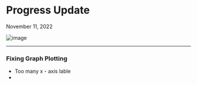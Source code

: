 # Progress Update 

November 11, 2022

![image](https://user-images.githubusercontent.com/109336369/201278391-b46e9789-061c-4a66-84de-4b55401521f0.png)

* * *

### Fixing Graph Plotting
- Too many x - axis lable
- 
